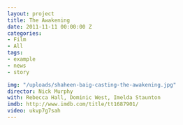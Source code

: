 ```yaml
---
layout: project
title: The Awakening
date: 2011-11-11 00:00:00 Z
categories:
- Film
- All
tags:
- example
- news
- story

img: "/uploads/shaheen-baig-casting-the-awakening.jpg"
director: Nick Murphy
with: Rebecca Hall, Dominic West, Imelda Staunton
imdb: http://www.imdb.com/title/tt1687901/
video: ukvp7g7sah
---
```


